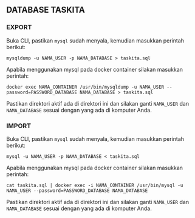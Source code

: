 ## DATABASE TASKITA

### EXPORT
Buka CLI, pastikan `mysql` sudah menyala, kemudian masukkan perintah berikut:
```shell
mysqldump -u NAMA_USER -p NAMA_DATABASE > taskita.sql
```

Apabila menggunakan mysql pada docker container silakan masukkan perintah:
```shell
docker exec NAMA_CONTAINER /usr/bin/mysqldump -u NAMA_USER --password=PASSWORD_DATABASE NAMA_DATABASE > taskita.sql
```

Pastikan direktori aktif ada di direktori ini dan silakan ganti `NAMA_USER` dan `NAMA_DATABASE` sesuai dengan yang ada di komputer Anda.


### IMPORT
Buka CLI, pastikan `mysql` sudah menyala, kemudian masukkan perintah berikut:
```shell
mysql -u NAMA_USER -p NAMA_DATABASE < taskita.sql
```

Apabila menggunakan mysql pada docker container silakan masukkan perintah:
```shell
cat taskita.sql | docker exec -i NAMA_CONTAINER /usr/bin/mysql -u NAMA_USER --password=PASSWORD_DATABASE NAMA_DATABASE
```

Pastikan direktori aktif ada di direktori ini dan silakan ganti `NAMA_USER` dan `NAMA_DATABASE` sesuai dengan yang ada di komputer Anda.
